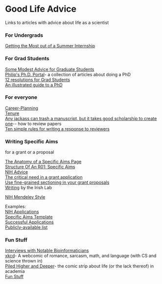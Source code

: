 # Good Life Advice
Links to articles with advice about life as a scientist

### For Undergrads
[Getting the Most out of a Summer Internship](http://journals.plos.org/ploscompbiol/article?id=10.1371/journal.pcbi.1005606)

### For Grad Students
[Some Modest Advice for Graduate Students](https://stearnslab.yale.edu/some-modest-advice-graduate-students)\
[Philip's Ph.D. Portal](http://pgbovine.net/phd.htm)- a collection of articles about doing a PhD\
[12 resolutions for Grad Students](http://matt.might.net/articles/grad-student-resolutions/)\
[An illustrated guide to a PhD](http://matt.might.net/articles/phd-school-in-pictures/)

### For everyone
[Career-Planning](https://github.com/jtleek/careerplanning)\
[Tenure](http://matt.might.net/articles/tenure/)\
[Any jackass can trash a manuscript, but it takes good scholarship to create one](http://www.molbiolcell.org/content/22/5/525.full)-- how to review papers\
[Ten simple rules for writing a response to reviewers](http://journals.plos.org/ploscompbiol/article?id=10.1371/journal.pcbi.1005730)

### Writing Specific Aims
for a grant or a proposal

[The Anatomy of a Specific Aims Page](http://www.biosciencewriters.com/NIH-Grant-Applications-The-Anatomy-of-a-Specific-Aims-Page.aspx)\
[Structure Of An R01: Specific Aims](http://drugmonkey.scientopia.org/2009/03/20/repost-structure-of-an-r01-specific-aims/)\
[NIH Advice](https://www.niaid.nih.gov/grants-contracts/draft-specific-aims)\
[The critical need in a grant application](http://serialmentor.com/blog/2013/10/17/the-critical-need-in-a-grant-application)\
[Use fine-grained sectioning in your grant proposals](http://serialmentor.com/blog/2013/10/28/use-fine-grained-sectioning-in-your-grant-proposals)\
[Writing](https://my.vanderbilt.edu/irishlab/internal/writing/) by the Irish Lab

[NIH Mendeley Style](https://github.com/CapraLab/resources/blob/master/external_resources/linked_files/vancouver-brackets-all-authors)

Examples:\
[NIH Applications](https://www.niaid.nih.gov/grants-contracts/sample-applications)\
[Specific Aims Template](https://github.com/CapraLab/resources/blob/master/external_resources/linked_files/Specific_Aims_Template.pdf)\
[Successful Applications](https://github.com/RILAB/statements)\
[Publicly-available list](https://jabberwocky.weecology.org/2012/08/10/a-list-of-publicly-available-grant-proposals-in-the-biological-sciences/)

### Fun Stuff
[Interviews with Notable Bioinformaticians](http://www.acgt.me/blog/2014/3/25/101-questions-a-new-series-of-interviews-with-notable-bioinformaticians)\
[xkcd](https://xkcd.com/)- A webcomic of romance, sarcasm, math, and language (with CS and science thrown in)\
[Piled Higher and Deeper](http://phdcomics.com/)- the comic strip about life (or the lack thereof) in academia\
[Fun Stuff](http://yann.lecun.com/ex/fun/)

